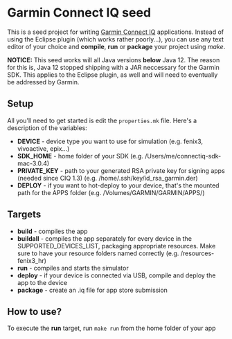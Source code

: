 # Garmin Connect IQ seed
This is a seed project for writing [Garmin Connect IQ](http://developer.garmin.com/connect-iq/) applications. Instead of using the Eclipse plugin (which works rather poorly...),
you can use any text editor of your choice and **compile**, **run** or **package** your project using *make*.

**NOTICE:** This seed works will all Java versions **below** Java 12. The reason for this is, Java 12 stopped shipping with a JAR neccessary for the Garmin SDK. This applies to the Eclipse plugin, as well and will need to eventually be addressed by Garmin.

## Setup
All you'll need to get started is edit the ```properties.mk``` file. Here's a description of the variables:

- **DEVICE** - device type you want to use for simulation (e.g. fenix3, vivoactive, epix...)
- **SDK_HOME** - home folder of your SDK (e.g. /Users/me/connectiq-sdk-mac-3.0.4)
- **PRIVATE_KEY** - path to your generated RSA private key for signing apps (needed since CIQ 1.3) (e.g. /home/.ssh/key/id_rsa_garmin.der)
- **DEPLOY** - if you want to hot-deploy to your device, that's the mounted path for the APPS folder (e.g. /Volumes/GARMIN/GARMIN/APPS/)

## Targets
- **build** - compiles the app
- **buildall** - compiles the app separately for every device in the SUPPORTED_DEVICES_LIST, packaging appropriate resources. Make sure to have your resource folders named correctly (e.g. /resources-fenix3_hr)
- **run** - compiles and starts the simulator
- **deploy** - if your device is connected via USB, compile and deploy the app to the device
- **package** - create an .iq file for app store submission

## How to use?
To execute the **run** target, run ```make run``` from the home folder of your app
